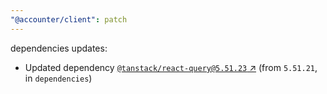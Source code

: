 ```yaml
---
"@accounter/client": patch
---
```

dependencies updates:
  - Updated dependency [`@tanstack/react-query@5.51.23` ↗︎](https://www.npmjs.com/package/@tanstack/react-query/v/5.51.23) (from `5.51.21`, in `dependencies`)
